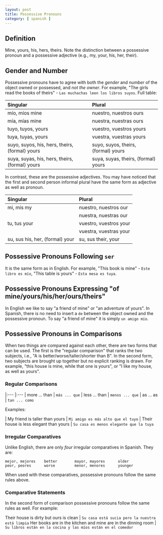 ```yaml
---
layout: post
title: Possessive Pronouns
category: [ spanish ]
---
```


## Definition
Mine, yours, his, hers, theirs. Note the distinction between a possessive
pronoun and a possessive adjective (e.g., my, your, his, her, their).

## Gender and Number
Possessive pronouns have to agree with both the _gender_ and _number_ of the
object owned or possessed, and _not the owner_. For example, "The girls read the
books of theirs" - `Las muchachas leen los libros suyos`. Full table:

| Singular            | Plural
|:---                 |:----
| mío, míos     mine  | nuestro, nuestros    ours
| mía, mías     mine  | nuestra, nuestras    ours
| tuyo, tuyos,  yours | vuestro, vuestros    yours
| tuya, tuyas,  yours | vuestra, vuestras    yours
| suyo, suyos,  his, hers, theirs, (formal) yours | suyo, suyos, theirs, (formal) yours
| suya, suyas,  his, hers, theirs, (formal) yours | suya, suyas, theirs, (formal) yours

In contrast, these are the possessive adjectives. You may have noticed that the
first and second person informal plural have the same form as adjective as well
as pronoun.

| Singular        | Plural
|:---             |:---
| mi, mis     my  | nuestro, nuestros     our
|                 | nuestra, nuestras     our
| tu, tus     your| vuestro, vuestros     your
|                 | vuestra, vuestras     your
| su, sus     his, her, (formal) your | su, sus   their, your

## Possessive Pronouns Following `ser`
It is the same form as in English. For example, "This book is mine" - `Este
libro es mío`, "This table is yours" - `Esta mesa es tuya`.

## Possessive Pronouns Expressing "of mine/yours/his/her/ours/theirs"
In English we like to say "a friend of mine" or "an adventure of yours". In
Spanish, there is no need to insert a `de` between the object owned and the
possessive pronoun. To say "a friend of mine" it is simply `un amigo mío`.

## Possessive Pronouns in Comparisons
When two things are compared against each other, there are two forms that can be
used. The first is the "regular comparison" that ranks the two subjects, i.e.,
"A is better/worse/taller/shorter than B". In the second form, two subjects are
brought up together but no explicit ranking is drawn. For example, "this house
is mine, while that one is yours", or "I like my house, as well as yours".

### Regular Comparisons

|:---           |:---
| more ... than   |       `más ... que`
| less ... than   |       `menos ... que`
| as ... as       |       `tan ... como`

Examples:

| My friend is taller than yours          | `Mi amigo es más alto que el tuyo`
| Their house is less elegant than yours  | `Su casa es menos elegante que la tuya`

### Irregular Comparatives
Unlike English, there are only _four_ irregular comparatives in Spanish. They
are:

```
mejor, mejores    better        mayor, mayores      older
peor, peores      worse         menor, menores      younger
```

When used with these comparatives, possessive pronouns follow the same rules
above.

### Comparative Statements
In the second form of comparison possessive pronouns follow the same rules as
well. For example:

Their house is dirty but ours is clean | `Su casa está sucia pero la nuestra está limpia`
Her books are in the kitchen and mine are in the dinning room | `Su libros están en la cocina y las míos están en el comedor`
